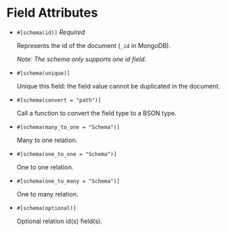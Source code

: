 # Field Attributes

- `#[schema(id)]` _Required_

  Represents the id of the document (`_id` in MongoDB).

  _Note: The schema only supports one id field._

- `#[schema(unique)]`

  Unique this field: the field value cannot be duplicated in the document.

- `#[schema(convert = "path")]`

  Call a function to convert the field type to a BSON type.

- `#[schema(many_to_one = "Schema")]`

  Many to one relation.

- `#[schema(one_to_one = "Schema")]`

  One to one relation.

- `#[schema(one_to_many = "Schema")]`

  One to many relation.

- `#[schema(optional)]`

  Optional relation id(s) field(s).
